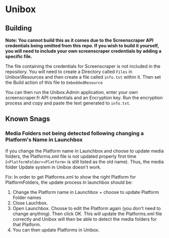 # Unibox

## Building

**Note: You cannot build this as it comes due to the Screenscraper API credentials being omitted from this repo. If you wish to build it yourself, you will need to include your own screenscraper credentials by adding a specific file.**


The file containing the credentials for Screenscraper is not included in the repository. You will need to create a Directory called `Files` in Unibox\Resources and then create a file called `info.txt` within it. Then set the Build action of this file to `EmbeddedResource`

You can then run the Unibox.Admin application, enter your own screenscraper.fr API credentials and an Encryption key. Run the encryption process and copy and paste the text generated to `info.txt`.

## Known Snags

### Media Folders not being detected following changing a Platform's Name in Launchbox 

If you change the Platform name in Launchbox and choose to update media folders, the Platforms.xml file is not updated properly first time (`<PlatformFolder><Platform>` is still listed as the old name). Thus, the media folder Update system in Unibox doesn't work. 

Fix:
In order to get Platforms.xml to show the right Platform for PlatformFolders, the update process in launchbox should be:

1. Change the Platform name in Launchbox + choose to update Platform Folder names
2. Close Lauchbox.
3. Open Launchbox. Choose to edit the Platform again (you don't need to change anything). Then click OK. This will update the Platforms.xml file correctly and Unibox will then be able to detect the media folders for that Platform.
4. You can then update Platforms in Unibox.



